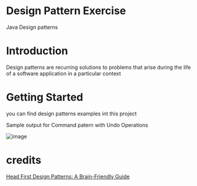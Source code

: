 # Design Pattern Exercise
Java Design patterns 
# Introduction
  Design patterns are recurring solutions to problems that arise during the life of a software application in a particular context

# Getting Started
you can find design patterns examples int this project

Sample output for Command patern with Undo Operations

![image](https://user-images.githubusercontent.com/13278261/193026386-c186b8e3-f72f-41e3-a455-ee12617ebda4.png)

# credits
  [Head First Design Patterns: A Brain-Friendly Guide](https://www.amazon.com/gp/product/0596007124/ref=as_li_tl?ie=UTF8&camp=1789&creative=9325&creativeASIN=0596007124&linkCode=as2&tag=javadesignpat-20&linkId=6b8b6eea86021af6c8e3cd3fc382cb5b)
